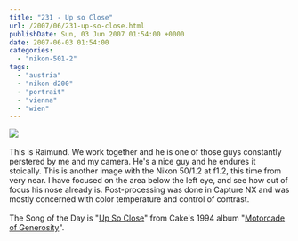 ```yaml
---
title: "231 - Up so Close"
url: /2007/06/231-up-so-close.html
publishDate: Sun, 03 Jun 2007 01:54:00 +0000
date: 2007-06-03 01:54:00
categories: 
  - "nikon-501-2"
tags: 
  - "austria"
  - "nikon-d200"
  - "portrait"
  - "vienna"
  - "wien"
---
```

<a href="https://d25zfm9zpd7gm5.cloudfront.net/1200x1200/2007/20070601_085756_nx.jpg"><img src="https://d25zfm9zpd7gm5.cloudfront.net/0600x0600/2007/20070601_085756_nx.jpg"/></a><br/><br/>This is Raimund. We work together and he is one of those guys constantly perstered by me and my camera. He's a nice guy and he endures it stoically. This is another image with the Nikon 50/1.2 at f1.2, this time from very near. I have focused on the area below the left eye, and see how out of focus his nose already is. Post-processing was done in Capture NX and was mostly concerned with color temperature and control of contrast.<br/><br/>The Song of the Day is "<a href="http://www.lyricsfreak.com/c/cake/up+so+close_20026672.html" target="_blank">Up So Close</a>" from Cake's 1994 album "<a href="http://www.amazon.com/Motorcade-Generosity-Cake/dp/B00005ABIE" target="_blank">Motorcade of Generosity</a>".
